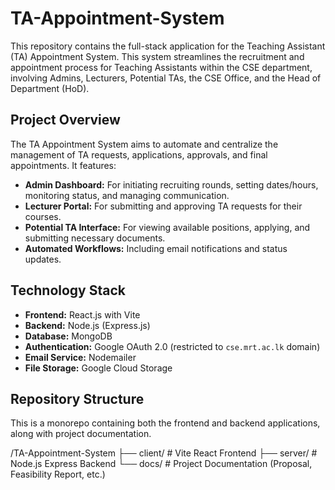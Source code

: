 # TA-Appointment-System

This repository contains the full-stack application for the Teaching Assistant (TA) Appointment System. This system streamlines the recruitment and appointment process for Teaching Assistants within the CSE department, involving Admins, Lecturers, Potential TAs, the CSE Office, and the Head of Department (HoD).

## Project Overview

The TA Appointment System aims to automate and centralize the management of TA requests, applications, approvals, and final appointments. It features:
* **Admin Dashboard:** For initiating recruiting rounds, setting dates/hours, monitoring status, and managing communication.
* **Lecturer Portal:** For submitting and approving TA requests for their courses.
* **Potential TA Interface:** For viewing available positions, applying, and submitting necessary documents.
* **Automated Workflows:** Including email notifications and status updates.

## Technology Stack

* **Frontend:** React.js with Vite
* **Backend:** Node.js (Express.js)
* **Database:** MongoDB
* **Authentication:** Google OAuth 2.0 (restricted to `cse.mrt.ac.lk` domain)
* **Email Service:** Nodemailer
* **File Storage:** Google Cloud Storage

## Repository Structure

This is a monorepo containing both the frontend and backend applications, along with project documentation.

/TA-Appointment-System
├── client/        # Vite React Frontend
├── server/        # Node.js Express Backend
└── docs/          # Project Documentation (Proposal, Feasibility Report, etc.)